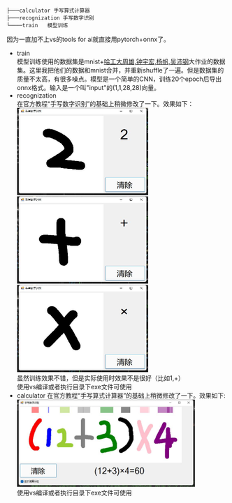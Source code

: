 ```
├───calculator 手写算式计算器
├───recognization 手写数字识别
└────train   模型训练
```
因为一直加不上vs的tools for ai就直接用pytorch+onnx了。
* train  
  模型训练使用的数据集是mnist+[哈工大周雄,钟宇宏,杨帆,吴沛钢](https://blog.csdn.net/qq_34919953/article/details/81112313)大作业的数据集。这里我把他们的数据和mnist合并，并重新shuffle了一遍。但是数据集的质量不太高，有很多噪点。模型是一个简单的CNN，训练20个epoch后导出onnx格式。输入是一个叫"input"的(1,1,28,28)向量。
* recognization  
  在官方教程“手写数字识别”的基础上稍微修改了一下。效果如下：  
  <img src="asset\20211231172137.jpg" width = "300" height = "200" alt="2" /> <img src="asset\20211231172154.jpg" width = "300" height = "200" alt="+" />  <img src="asset\20211231172626.jpg" width = "300" height = "200" alt="+" />  
  虽然训练效果不错，但是实际使用时效果不是很好（比如1,+）  
  使用vs编译或者执行目录下exe文件可使用
* calculator
   在官方教程“手写算式计算器”的基础上稍微修改了一下。效果如下:
    <img src="asset\example.jpg"  height = "200" alt="2" />  
  使用vs编译或者执行目录下exe文件可使用